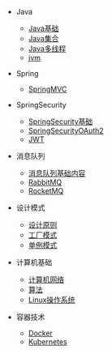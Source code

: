 * Java
  * [Java基础](docs/JavaSE.md)
  * [Java集合](docs/b-2Java集合.md)
  * [Java多线程](docs/b-3Java多线程.md)
  * [jvm](docs/b-4jvm.md)

* Spring
  * [SpringMVC](docs/SpringMVC.md)

* SpringSecurity
  * [SpringSecurity基础](docs/SpringSecurity/SpringSecurity.md)
  * [SpringSecurityOAuth2](docs/SpringSecurity/OAuth2.md)
  * [JWT](docs/SpringSecurity/JWT.md)

* 消息队列
  * [消息队列基础内容](docs/消息队列/MessageQueue.md)
  * [RabbitMQ](docs/消息队列/RabbitMQ.md)
  * [RocketMQ](docs/消息队列/RocketMQ.md)

* 设计模式
  * [设计原则](docs/设计模式/设计原则.md)
  * [工厂模式](docs/设计模式/设计模式.md)
  * [单例模式](docs/设计模式/单例模式.md)

* 计算机基础
  * [计算机网络](docs/Network.md)
  * [算法](docs/Algorithm.md)
  * [Linux操作系统](docs/Linux.md)

* 容器技术
  * [Docker](docs/容器/Docker.md)
  * [Kubernetes](docs/容器/Kubernetes.md)